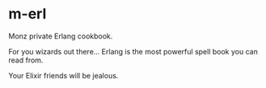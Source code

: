 
# m-erl

Monz private Erlang cookbook. 

For you wizards out there... Erlang is the most powerful spell book you can read from.

Your Elixir friends will be jealous.
